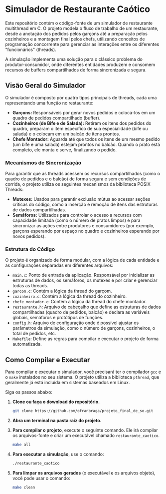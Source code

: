 # Simulador de Restaurante Caótico

Este repositório contém o código-fonte de um simulador de restaurante multithread em C. O projeto modela o fluxo de trabalho de um restaurante, desde a anotação dos pedidos pelos garçons até a preparação pelos cozinheiros e a montagem final pelos chefs, utilizando conceitos de programação concorrente para gerenciar as interações entre os diferentes "funcionários" (threads).

A simulação implementa uma solução para o clássico problema do produtor-consumidor, onde diferentes entidades produzem e consomem recursos de buffers compartilhados de forma sincronizada e segura.

## Visão Geral do Simulador

O simulador é composto por quatro tipos principais de threads, cada uma representando uma função no restaurante:

* **Garçons:** Responsáveis por gerar novos pedidos e colocá-los em um quadro de pedidos compartilhado (buffer).
* **Cozinheiros (de Bife e de Salada):** Retiram os itens dos pedidos do quadro, preparam o item específico de sua especialidade (bife ou salada) e o colocam em um balcão de itens prontos.
* **Chefe Montador:** Aguarda até que todos os itens de um mesmo pedido (um bife e uma salada) estejam prontos no balcão. Quando o prato está completo, ele monta e serve, finalizando o pedido.

### Mecanismos de Sincronização

Para garantir que as threads acessem os recursos compartilhados (como o quadro de pedidos e o balcão) de forma segura e sem condições de corrida, o projeto utiliza os seguintes mecanismos da biblioteca POSIX Threads:

* **Mutexes:** Usados para garantir exclusão mútua ao acessar seções críticas do código, como a inserção e remoção de itens das estruturas de dados compartilhadas.
* **Semáforos:** Utilizados para controlar o acesso a recursos com capacidade limitada (como o número de pratos limpos) e para sincronizar as ações entre produtores e consumidores (por exemplo, garçons esperando por espaço no quadro e cozinheiros esperando por novos pedidos).

### Estrutura do Código

O projeto é organizado de forma modular, com a lógica de cada entidade e as configurações separadas em diferentes arquivos:

* `main.c`: Ponto de entrada da aplicação. Responsável por inicializar as estruturas de dados, os semáforos, os mutexes e por criar e gerenciar todas as threads.
* `garcom.c`: Contém a lógica da thread do garçom.
* `cozinheiro.c`: Contém a lógica da thread do cozinheiro.
* `chefe_montador.c`: Contém a lógica da thread do chefe montador.
* `restaurante.h`: Arquivo de cabeçalho que define as estruturas de dados compartilhadas (quadro de pedidos, balcão) e declara as variáveis globais, semáforos e protótipos de funções.
* `config.h`: Arquivo de configuração onde é possível ajustar os parâmetros da simulação, como o número de garçons, cozinheiros, o total de pedidos, etc.
* `Makefile`: Define as regras para compilar e executar o projeto de forma automatizada.

## Como Compilar e Executar

Para compilar e executar o simulador, você precisará ter o compilador `gcc` e o `make` instalados no seu sistema. O projeto utiliza a biblioteca `pthread`, que geralmente já está incluída em sistemas baseados em Linux.

Siga os passos abaixo:

1.  **Clone ou faça o download do repositório.**
    ```bash
    git clone https://github.com/ofranbraga/projeto_final_de_so.git
    ```

2.  **Abra um terminal na pasta raiz do projeto.**

3.  **Para compilar o projeto**, execute o seguinte comando. Ele irá compilar os arquivos-fonte e criar um executável chamado `restaurante_caotico`.

    ```bash
    make all
    ```

4.  **Para executar a simulação**, use o comando:

    
    ```bash
    ./restaurante_caotico
    ```

5.  **Para limpar os arquivos gerados** (o executável e os arquivos objeto), você pode usar o comando:

    ```bash
    make clean
    ```